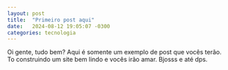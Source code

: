 ```yaml
---
layout: post
title:  "Primeiro post aqui"
date:   2024-08-12 19:05:07 -0300
categories: tecnologia
---
```

Oi gente, tudo bem? Aqui é somente um exemplo de post que vocês terão. To construindo um site bem lindo e vocês irão amar. 
Bjosss e até dps.